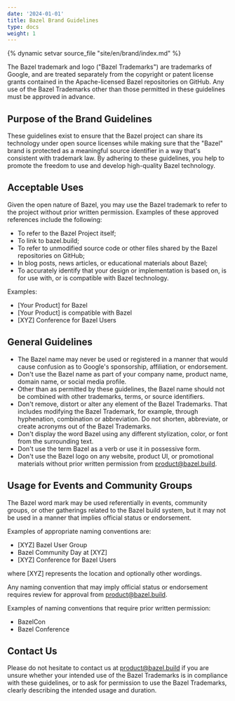```yaml
---
date: '2024-01-01'
title: Bazel Brand Guidelines
type: docs
weight: 1
---
```


{% dynamic setvar source_file "site/en/brand/index.md" %}

The Bazel trademark and logo ("Bazel Trademarks") are trademarks of Google, and
are treated separately from the copyright or patent license grants contained in
the Apache-licensed Bazel repositories on GitHub. Any use of the Bazel
Trademarks other than those permitted in these guidelines must be approved in
advance.

## Purpose of the Brand Guidelines

These guidelines exist to ensure that the Bazel project can share its technology
under open source licenses while making sure that the "Bazel" brand is protected
as a meaningful source identifier in a way that's consistent with trademark law.
By adhering to these guidelines, you help to promote the freedom to use and
develop high-quality Bazel technology.

## Acceptable Uses

Given the open nature of Bazel, you may use the Bazel trademark to refer to the
project without prior written permission. Examples of these approved references
include the following:

*   To refer to the Bazel Project itself;
*   To link to bazel.build;
*   To refer to unmodified source code or other files shared by the Bazel
    repositories on GitHub;
*   In blog posts, news articles, or educational materials about Bazel;
*   To accurately identify that your design or implementation is based on, is
    for use with, or is compatible with Bazel technology.

Examples:

*   \[Your Product\] for Bazel
*   \[Your Product\] is compatible with Bazel
*   \[XYZ\] Conference for Bazel Users

## General Guidelines

*   The Bazel name may never be used or registered in a manner that would cause
    confusion as to Google's sponsorship, affiliation, or endorsement.
*   Don't use the Bazel name as part of your company name, product name, domain
    name, or social media profile.
*   Other than as permitted by these guidelines, the Bazel name should not be
    combined with other trademarks, terms, or source identifiers.
*   Don't remove, distort or alter any element of the Bazel Trademarks. That
    includes modifying the Bazel Trademark, for example, through hyphenation,
    combination or abbreviation. Do not shorten, abbreviate, or create acronyms
    out of the Bazel Trademarks.
*   Don't display the word Bazel using any different stylization, color, or font
    from the surrounding text.
*   Don't use the term Bazel as a verb or use it in possessive form.
*   Don't use the Bazel logo on any website, product UI, or promotional
    materials without prior written permission from
    [product@bazel.build](mailto:product@bazel.build).

## Usage for Events and Community Groups

The Bazel word mark may be used referentially in events, community groups, or
other gatherings related to the Bazel build system, but it may not be used in a
manner that implies official status or endorsement.

Examples of appropriate naming conventions are:

*   \[XYZ\] Bazel User Group
*   Bazel Community Day at \[XYZ\]
*   \[XYZ\] Conference for Bazel Users

where \[XYZ\] represents the location and optionally other wordings.

Any naming convention that may imply official status or endorsement requires
review for approval from [product@bazel.build](mailto:product@bazel.build).

Examples of naming conventions that require prior written permission:

*   BazelCon
*   Bazel Conference

## Contact Us

Please do not hesitate to contact us at
[product@bazel.build](mailto:product@bazel.build) if you are unsure whether your
intended use of the Bazel Trademarks is in compliance with these guidelines, or
to ask for permission to use the Bazel Trademarks, clearly describing the
intended usage and duration.
